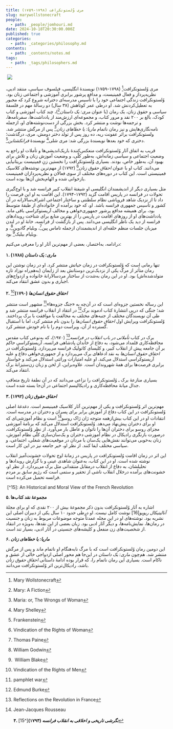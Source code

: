 ```yaml
---
title: مری وُلستونکرافت (۱۷۹۸-۱۷۵۹)
slug: marywollstonecraft
people:
  - path: _people/jomhouri.md
date: 2024-10-18T20:30:00.000Z
published: true
categories:
  - path: _categories/philosophy.md
contents:
  - path: _contents/notes.md
tags:
  - path: _tags/philosophers.md
---
```




 ![](https://assets.tina.io/b6b0cb5c-4b1b-43f4-9bea-8d6867c09320/Philosophers/Mary-Wollestoncraft.jpg)


مری وُلستونکرافت[^1] (۱۷۹۸-۱۷۵۹) نویسندۀ انگلیسی، فیلسوف سیاسی، منتقد ادبی، نظریه‌پرداز و فعال فمینیست، و مدافع پرشور برابری آموزشی و اجتماعی زنان بود. وُلستونکرافت زندگی اجتماعی خود را با تأسیس مدرسه‌‌ای دخترانه شروع کرد که مجبور به تعطیل‌کردنش شد. او درطی عمر کوتاهش (۳۸ سال) دو رسالۀ مهم در فلسفۀ سیاسی و حقوق زنان، یک رمان (با عنوان *مری: یک داستان*[^2])، چند کتاب آموزشی و کتاب کودک، بالغ بر ۲۰۰ نقد و مرور کتاب، و مجموعه‌ای ارزش‌مند از یادداشت‌ها، سفرنامه‌ها، و ترجمه‌ها نوشت و منتشر کرد. بخش بزرگی از دست‌نوشته‌های او، ازجمله نامه‌‌نگاری‌هایش و نیز رمان ناتمام *ماریا: یا خطاهای زنان*[^3] پس از مرگش منتشر شد. ولستونکرافت براثر عفونت ریه، ده روز پس از تولد دختر دومش، مری، درگذشت؛ دختری که خود بعدها نویسندۀ بزرگی شد: مری شلی[^4] نویسندۀ *فرانکشتاین*[^5].

[^1]: Mary Wollstonecraft
[^2]: Mary: A Fiction
[^3]: Maria: or, The Wrongs of Woman
[^4]: Mary Shelley
[^5]: Frankenstein

قریب به اتفاق آثار وُلستونکرافت منعکس‌کنندۀ باریک‌اندیشی‌ها و تأملات او راجع به وضعیت اجتماعی و سیاسی زمانه‌اش، به‌طور کلّی، و وضعیت آموزش زنان و تلاش برای بهبود آن، به‌طور خاص، بودند. بسیاری وُلستونکرافت را نخستین زنِ فمینیست بریتانیایی می‌دانند. کتاب او با عنوان *احقاق حقوق زنان*[^6] (۱۷۹۲) از مهم‌ترین نوشته‌های کلاسیک فمینیستی است. این کتاب در دوره‌های مختلف از سوی فعالان و نظریه‌پردازان فمینیست بازخوانی شده و الهام‌بخش آن‌ها بوده است.

مثل بسیاری دیگر از اندیشمندان انگلیسی او شیفتۀ انقلاب کبیر فرانسه شد و با اوج‌گیری تحولات در فرانسه در پاریس اقامت گزید (۱۷۹۲-۱۷۹۴). این اقامت به او این فرصت را داد تا از نزدیک شاهد فروپاشی نظام سلطنتی و ساختار اجتماعی اشراف‌سالارانه در آن کشور و تأسیس جمهوری فرانسه باشد. او، که خود برآمده از خانواده‌ای از طبقۀ متوسط بود، برای همیشه مدافع پرشور جمهوری‌خواهی و مخالف آریستوکراسی باقی ماند. یادداشت‌های او از روزهای اقامت در پاریس را از بهترین منابع برای شناخت رویدادهای فرانسه از دید یک ناظر انگلیسی می‌دانند. پس از بازگشت از فرانسه، خانۀ او در لندن میزبان جلسات منظم حلقه‌ای از اندیشمندان ازجمله تاماس پین[^7]، ویلیام گادوین[^8]، و ویلیام بیلیک[^9] بود.

[^6]: Vindication of the Rights of Woman
[^7]:  Thomas Paine
[^8]: William Godwin
[^9]: William Blake

درادامه، به‌اختصار، بعضی از مهم‌ترین آثار او را معرفی می‌کنیم:
<br><br>
**۱. *ماری: یک داستان* (۱۷۸۸)**

تنها رمانی است که وُلستونکرافت در زمان حیاتش منتشر کرد. او در زمان نوشتن این رمان متأثر از مرگ یکی از نزدیک‌ترین دوستانش بعد از زایمان (به‌هم‌راه نوزاد تازه‌ متولد‌شده‌اش) بود. او در این رمان به‌شدت از ساختار مردسالارانۀ خانواده و ازدواج‌های اجباری و بدون عشق انتقاد می‌کند.
<br><br>
**۲. *احقاق حقوق انسان‌ها* (۱۷۹۰)**[^10]

این رساله نخستین جزوه‌ای است که در آن‌چه به «جنگ جزوه‌ها»[^11] مشهور است منتشر شد؛ جنگی که درپی انتشارۀ کتاب ادموند برک[^12] در انتقاد از انقلاب فرانسه منتشر شد و طی آن نویسندگان مختلف از جنبه‌های مختلف به مخالفت یا موافقت با برک پرداختند. وُلستونکرافت ویرایش اول *احقاق حقوق انسان‌ها* را بدون نام منتشر کرد، اما با استقبال گسترده از آن، ویراست دوم را با نام خودش منتشر کرد.

[^10]: Vindication of the Rights of Men
[^11]: pamphlet war
[^12]: Edmund Burke

برک در کتاب *تأملاتی در باب انقلاب در فرانسه*[^13] (۱۹۷۰)، که به‌نوعی کتاب مقدس محافظه‌کاری قلمداد می‌شود، به دفاع از خاندان پادشاهی فرانسه، آریستوکراسیِ حاکم بر آن جامعه پیش از انقلاب کبیر، و کلیسای کاتولیک فرانسه می‌پردازد. وُلستونکرافت در *احقاق حقوق انسان‌ها* به نقد ادعاهای برک می‌پردازد و از جمهوری‌خواهی دفاع و علیه آریستوکراسی استدلال می‌کند. او علیه امتیازات وراثتی استدلال می‌کند و خواستار برابری فرصت‌ها برای همۀ شهروندان است. علاوه‌براین، از لحن و زبان زن‌ستیزانۀ برک انتقاد می‌کند.

[^13]: Reflections on the Revolution in France

بسیاری منازعۀ برک ـ وُلستونکرافت را نزاعی می‌دانند که در آن نطفۀ تاریخ متعاقبِ جدال میانۀ محافظه‌کاری و رادیکالیسم اجتماعی در آن‌جا بسته شده است.
<br><br>
**۳. *احقاق حقوق زنان* (۱۷۹۲)**

مهم‌ترین اثر وُلستونکرافت و یکی از مهم‌ترین آثار کلاسیک فمینیسم است. دغدغۀ اصلی وُلستونکرافت در این کتاب دفاع از آموزش برابر برای پسران و دختران در مدرسه است. انتقادات‌ او در این کتاب بیش‌ازهمه متوجه ژان ژاک روسو[^14] است و نظام آموزشی‌ای که او برای دختران پیش‌نهاد می‌دهد. وُلستونکرافت استدلال می‌کند که برنامۀ آموزشی مجزای روسو برای دختران آن‌ها را ناتوان و عاطل بار می‌آورد. از نظر وُلستونکرافت، درصورت بازنگری رادیکال در نظام آموزشی دختران و یک‌سان‌سازی کلّی نظام آموزش، زنان به‌خوبی می‌توانند نقش‌هایی یک‌سان با مردان در موقعیت‌های شغلی، اجتماعی، و سیاسی مختلف ایفا کنند. از نظر او، خیر جامعه نیز در این کار است.
[^14]: Jean-Jacques Rousseau
 <br><br>
**۴. *نگرشی تاریخی و اخلاقی به انقلاب فرانسه* (۱۷۹۴)**[^15]

این اثر در زمان اقامت وُلستونکرافت در پاریس در زمانۀ اوج تحولات خشونت‌آمیز انقلاب نوشته شده است. او در این کتاب، به‌عنوان شاهدی عینی و با گزارش رویدادها و تحلیلشان، به دفاع از انقلاب درمقابل منتقدانی مثل برک می‌پردازد. از نظر او، خشونت‌های برآمده درخلال انقلاب ناشی از تحقیر و ستمی است که رژیم سابق بر مردم فرانسه تحمیل می‌کرده است.

 [^15]: An Historical and Moral View of the French Revolution 




**۵. مجموعۀ نقد کتاب‌ها**

اشاره به آثار وُلستونکرافت بدون ذکر مجموعۀ بیش از ۲۰۰ نقدی که او برای مجلۀ *آنالیتیکال ریویو*[16] نوشت کامل نیست. او درطی حدود ۱۰ سال یکی از دبیران اصلی این نشریه بود. نوشته‌های او در این مجله عمدتاً متوجه موضوعات مربوط به زنان و جنسیت در رمان‌ها، نمایش‌نامه‌ها، و دیگر آثار ادبی بود. زبان بعضی از این نقدها، به‌ویژه در انتقاد از شخصیت‌های زن منفعل و کلیشه‌های جنسیتی در آثار ادبی، بسیار تند است.

[^16]: Analytical Review 




**۶. *ماریا: یا خطاهای زنان***

این دومین رمان وُلستونکرافت است که با مرگ نابه‌هنگام او ناتمام ماند و پس از مرگش منتشر شد. هم‌چون *ماری: یک داستان* در این‌جا هم محور اصلی ازدواجی خالی از عشق و ناکام است. بسیاری این رمان ناتمام را، که قرار بوده ادامۀ داستانی *احقاق حقوق زنان* باشد، رادیکال‌ترین اثر وُلستونکرافت می‌دانند.
